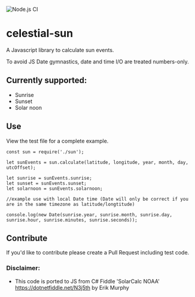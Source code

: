 ![Node.js CI](https://github.com/oyve/celestial-sun/workflows/Node.js%20CI/badge.svg?branch=main)
# celestial-sun
A Javascript library to calculate sun events.

To avoid JS Date gymnastics, date and time I/O are treated numbers-only.

## Currently supported:

* Sunrise
* Sunset
* Solar noon

## Use
View the test file for a complete example.

```
const sun = require('./sun');

let sunEvents = sun.calculate(latitude, longitude, year, month, day, utcOffset);

let sunrise = sunEvents.sunrise;
let sunset = sunEvents.sunset;
let solarnoon = sunEvents.solarnoon;

//example use with local Date time (Date will only be correct if you are in the same timezone as latitude/longtitude)

console.log(new Date(sunrise.year, sunrise.month, sunrise.day, sunrise.hour, sunrise.minutes, sunrise.seconds));
```

## Contribute
If you'd like to contribute please create a Pull Request including test code.

### Disclaimer:
* This code is ported to JS from C# Fiddle 'SolarCalc NOAA' https://dotnetfiddle.net/N3j5th by Erik Murphy
